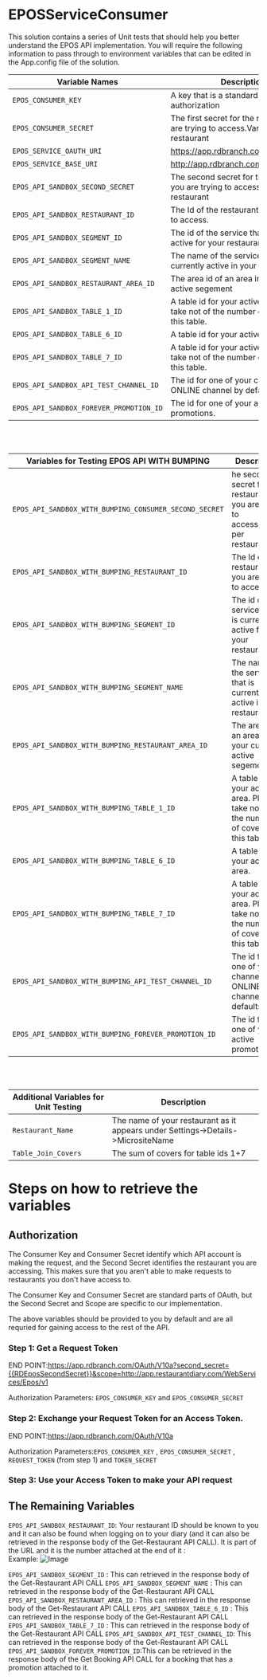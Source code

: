 # EPOSServiceConsumer

This solution contains a series of Unit tests that should help you better understand the EPOS API implementation.
You will require the following information to pass through to environment variables that can be edited in the App.config file of the solution.

| Variable Names | Description |
| --- | --- |
| `EPOS_CONSUMER_KEY` | A key that is a standard part of oAuth authorization|
| `EPOS_CONSUMER_SECRET`| The first secret for the restaurant you are trying to access.Varies per restaurant  |
|`EPOS_SERVICE_OAUTH_URI` | https://app.rdbranch.com/OAuth/V10a |
|`EPOS_SERVICE_BASE_URI` |http://app.rdbranch.com |
|`EPOS_API_SANDBOX_SECOND_SECRET`|The second secret for the restaurant you are trying to access.Varies per restaurant|
|`EPOS_API_SANDBOX_RESTAURANT_ID`|The Id of the restaurant you are trying to access.|
|`EPOS_API_SANDBOX_SEGMENT_ID`|The id of the service that is currently active for your restaurants|
|`EPOS_API_SANDBOX_SEGMENT_NAME`|The name of the service that is currently active in your restaurant |
|`EPOS_API_SANDBOX_RESTAURANT_AREA_ID`| The area id of an area in your current active segement|
|`EPOS_API_SANDBOX_TABLE_1_ID`|A table id for your active area. Please take not of the number of covers of this table.|
|`EPOS_API_SANDBOX_TABLE_6_ID`|A table id for your active area.|
|`EPOS_API_SANDBOX_TABLE_7_ID`|A table id for your active area. Please take not of the number of covers of this table.|
|`EPOS_API_SANDBOX_API_TEST_CHANNEL_ID`|The id for one of your channels. ONLINE channel by defaults is 3|
|`EPOS_API_SANDBOX_FOREVER_PROMOTION_ID`|The id for one of your active promotions.|

<br/>
<br/>

|Variables for Testing EPOS API WITH BUMPING |Description|
| --- | --- |
|`EPOS_API_SANDBOX_WITH_BUMPING_CONSUMER_SECOND_SECRET`|he second secret for the restaurant you are trying to access.Varies per restaurant|
|`EPOS_API_SANDBOX_WITH_BUMPING_RESTAURANT_ID`|The Id of the restaurant you are trying to access.|
|`EPOS_API_SANDBOX_WITH_BUMPING_SEGMENT_ID`|The id of the service that is currently active for your restaurants|
|`EPOS_API_SANDBOX_WITH_BUMPING_SEGMENT_NAME`|The name of the service that is currently active in your restaurant||
|`EPOS_API_SANDBOX_WITH_BUMPING_RESTAURANT_AREA_ID`|The area id of an area in your current active segement|
|`EPOS_API_SANDBOX_WITH_BUMPING_TABLE_1_ID`|A table id for your active area. Please take not of the number of covers of this table.|
|`EPOS_API_SANDBOX_WITH_BUMPING_TABLE_6_ID`|A table id for your active area.|
|`EPOS_API_SANDBOX_WITH_BUMPING_TABLE_7_ID`|A table id for your active area. Please take not of the number of covers of this table.||
|`EPOS_API_SANDBOX_WITH_BUMPING_API_TEST_CHANNEL_ID`|The id for one of your channels. ONLINE channel by defaults is 3|
|`EPOS_API_SANDBOX_WITH_BUMPING_FOREVER_PROMOTION_ID`|The id for one of your active promotions.|
<br/>
<br/>

| Additional Variables for Unit Testing      |Description|
| --- | --- |
|`Restaurant_Name`| The name of your restaurant as it appears under Settings->Details->MicrositeName|
|`Table_Join_Covers`|The sum of covers for table ids 1+7|
 
 
 
 # Steps on how to retrieve the variables
 
 ## Authorization
 
 The Consumer Key and Consumer Secret identify which API account is making the request, and the Second Secret identifies the restaurant you are accessing. This makes sure that you aren't able to make requests to restaurants you don't have access to.

The Consumer Key and Consumer Secret are standard parts of OAuth, but the Second Secret and Scope are specific to our implementation. 

The above variables should be provided to you by default and are all requried for gaining access to the rest of the API.

### Step 1:  Get a Request Token

END POINT:https://app.rdbranch.com/OAuth/V10a?second_secret={{RDEposSecondSecret}}&scope=http://app.restaurantdiary.com/WebServices/Epos/v1

Authorization Parameters:  `EPOS_CONSUMER_KEY` and  `EPOS_CONSUMER_SECRET`

### Step 2: Exchange your Request Token for an Access Token.
END POINT:https://app.rdbranch.com/OAuth/V10a

Authorization Parameters:`EPOS_CONSUMER_KEY` , `EPOS_CONSUMER_SECRET` , `REQUEST_TOKEN` (from step 1) and `TOKEN_SECRET`

### Step 3: Use your Access Token to make your API request




## The Remaining Variables
`EPOS_API_SANDBOX_RESTAURANT_ID`: Your restaurant ID should be known to you and it can also be found when logging on to your diary (and it can also be retrieved in the response body of the Get-Restaurant API CALL). It is part of the URL and it is the number attached at the end of it : 
<br/>
Example:
![Image](https://i.ibb.co/ws629fs/image.png)

 
`EPOS_API_SANDBOX_SEGMENT_ID`  : This can retrieved in the response body of the Get-Restaurant API CALL
`EPOS_API_SANDBOX_SEGMENT_NAME` : This can retrieved in the response body of the Get-Restaurant API CALL
`EPOS_API_SANDBOX_RESTAURANT_AREA_ID` : This can retrieved in the response body of the Get-Restaurant API CALL
`EPOS_API_SANDBOX_TABLE_6_ID` : This can retrieved in the response body of the Get-Restaurant API CALL
`EPOS_API_SANDBOX_TABLE_7_ID` : This can retrieved in the response body of the Get-Restaurant API CALL
`EPOS_API_SANDBOX_API_TEST_CHANNEL_ID`: This can retrieved in the response body of the Get-Restaurant API CALL
`EPOS_API_SANDBOX_FOREVER_PROMOTION_ID`:This can be retrieved in the response body of the Get Booking API CALL for a booking that has a promotion attached to it.
